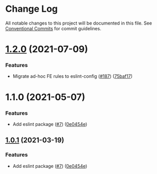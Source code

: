 # Change Log

All notable changes to this project will be documented in this file.
See [Conventional Commits](https://conventionalcommits.org) for commit guidelines.

# [1.2.0](https://github.com/javaswapdevelopmentdevelopment/java-toolkit/tree/master/packages/eslint-config-java/compare/@javaswap/eslint-config-java@1.1.0...@javaswap/eslint-config-java@1.2.0) (2021-07-09)


### Features

* Migrate ad-hoc FE rules to eslint-config ([#187](https://github.com/javaswapdevelopmentdevelopment/java-toolkit/tree/master/packages/eslint-config-java/issues/187)) ([75baf17](https://github.com/javaswapdevelopmentdevelopment/java-toolkit/tree/master/packages/eslint-config-java/commit/75baf175c8316fdfc549bc99e2bc38d65b18c5b6))





# 1.1.0 (2021-05-07)


### Features

* Add eslint package ([#7](https://github.com/javaswapdevelopmentdevelopment/java-toolkit/tree/master/packages/eslint-config-java/issues/7)) ([0e0454e](https://github.com/javaswapdevelopmentdevelopment/java-toolkit/tree/master/packages/eslint-config-java/commit/0e0454eb9a63e976934956dc5c66fbef2ce2017a))





## [1.0.1](https://github.com/javaswapdevelopmentdevelopment/java-toolkit/tree/master/packages/eslint-config-java/compare/@javaswap/eslint-config-java@1.0.1...@javaswap/eslint-config-java@1.0.1) (2021-03-19)


### Features

* Add eslint package ([#7](https://github.com/javaswapdevelopmentdevelopment/java-toolkit/tree/master/packages/eslint-config-java/issues/7)) ([0e0454e](https://github.com/javaswapdevelopmentdevelopment/java-toolkit/tree/master/packages/eslint-config-java/commit/0e0454eb9a63e976934956dc5c66fbef2ce2017a))
